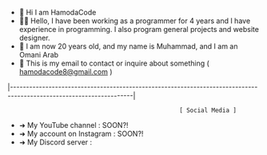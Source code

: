 - 👋 Hi I am HamodaCode
- 👨‍💻 Hello, I have been working as a programmer for 4 years and I have experience in programming. I also program general projects and website designer.
- 📒 I am now 20 years old, and my name is Muhammad, and I am an Omani Arab
- 📧 This is my email to contact or inquire about something ( hamodacode8@gmail.com )

|--------------------------------------------------------------------------------------------------------------------|
                                                  
                                                    [ Social Media ]
                                                    
- ➜ My YouTube channel : SOON?!
- ➜ My account on Instagram : SOON?!
- ➜ My Discord server : 
